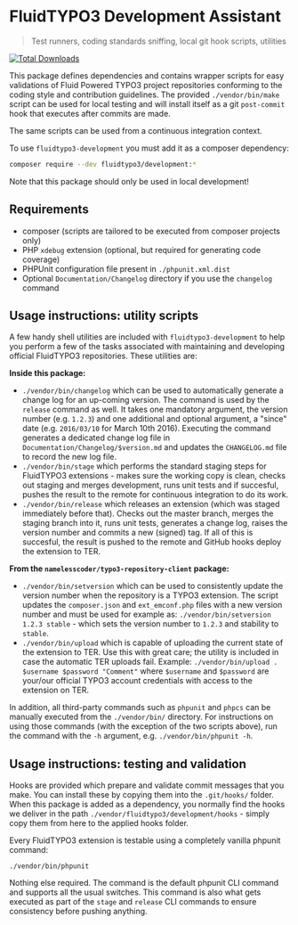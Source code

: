FluidTYPO3 Development Assistant
================================

> Test runners, coding standards sniffing, local git hook scripts, utilities

[![Total Downloads](https://img.shields.io/packagist/dt/FluidTYPO3/development.svg?style=flat-square)](https://packagist.org/packages/FluidTYPO3/development)

This package defines dependencies and contains wrapper scripts for easy validations of Fluid Powered TYPO3 project repositories
conforming to the coding style and contribution guidelines. The provided `./vendor/bin/make` script can be used for local
testing and will install itself as a git `post-commit` hook that executes after commits are made.

The same scripts can be used from a continuous integration context.

To use `fluidtypo3-development` you must add it as a composer dependency:

```bash
composer require --dev fluidtypo3/development:*
```

Note that this package should only be used in local development!

Requirements
------------

* composer (scripts are tailored to be executed from composer projects only)
* PHP `xdebug` extension (optional, but required for generating code coverage)
* PHPUnit configuration file present in `./phpunit.xml.dist`
* Optional `Documentation/Changelog` directory if you use the `changelog` command

Usage instructions: utility scripts
-----------------------------------

A few handy shell utilities are included with `fluidtypo3-development` to help you perform a few of the tasks associated with
maintaining and developing official FluidTYPO3 repositories. These utilities are:

**Inside this package:**

* `./vendor/bin/changelog` which can be used to automatically generate a change log for an up-coming version. The command is
  used by the `release` command as well. It takes one mandatory argument, the version number (e.g. `1.2.3`) and one additional
  and optional argument, a "since" date (e.g. `2016/03/10` for March 10th 2016). Executing the command generates a dedicated
  change log file in `Documentation/Changelog/$version.md` and updates the `CHANGELOG.md` file to record the new log file.
* `./vendor/bin/stage` which performs the standard staging steps for FluidTYPO3 extensions - makes sure the working copy is
  clean, checks out staging and merges development, runs unit tests and if succesful, pushes the result to the remote for
  continuous integration to do its work.
* `./vendor/bin/release` which releases an extension (which was staged immediately before that). Checks out the master branch,
  merges the staging branch into it, runs unit tests, generates a change log, raises the version number and commits a new
  (signed) tag. If all of this is succesful, the result is pushed to the remote and GitHub hooks deploy the extension to TER.

**From the `namelesscoder/typo3-repository-client` package:**

* `./vendor/bin/setversion` which can be used to consistently update the version number when the repository is a TYPO3
  extension. The script updates the `composer.json` and `ext_emconf.php` files with a new version number and must be used
  for example as: `./vendor/bin/setversion 1.2.3 stable` - which sets the version number to `1.2.3` and stability to `stable`.
* `./vendor/bin/upload` which is capable of uploading the current state of the extension to TER. Use this with great care;
  the utility is included in case the automatic TER uploads fail. Example: `./vendor/bin/upload . $username $password "Comment"`
  where `$username` and `$password` are your/our official TYPO3 account credentials with access to the extension on TER.

In addition, all third-party commands such as `phpunit` and `phpcs` can be manually executed from the `./vendor/bin/` directory.
For instructions on using those commands (with the exception of the two scripts above), run the command with the `-h` argument,
e.g. `./vendor/bin/phpunit -h`.

Usage instructions: testing and validation
------------------------------------------

Hooks are provided which prepare and validate commit messages that you make. You can install these by copying them into
the `.git/hooks/` folder. When this package is added as a dependency, you normally find the hooks we deliver in the path
`./vendor/fluidtypo3/development/hooks` - simply copy them from here to the applied hooks folder.

Every FluidTYPO3 extension is testable using a completely vanilla phpunit command:

```
./vendor/bin/phpunit
```

Nothing else required. The command is the default phpunit CLI command and supports all the usual switches. This command is
also what gets executed as part of the `stage` and `release` CLI commands to ensure consistency before pushing anything.
